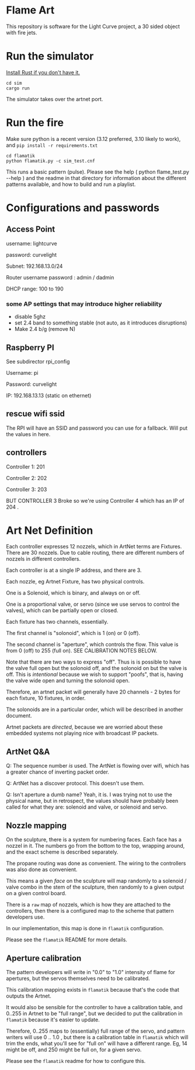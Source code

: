 # Flame Art

This repository is software for the Light Curve project,
a 30 sided object with fire jets.

# Run the simulator

[Install Rust if you don't have it.](https://www.rust-lang.org/tools/install)

```
cd sim
cargo run
```

The simulator takes over the artnet port.

# Run the fire

Make sure python is a recent version (3.12 preferred, 3.10 likely to work), and `pip install -r requirements.txt`

```
cd flamatik
python flamatik.py -c sim_test.cnf
```

This runs a basic pattern (pulse). Please see the help ( python flame_test.py --help )
and the readme in that directory for information about the different patterns
available, and how to build and run a playlist.

# Configurations and passwords

## Access Point

username: lightcurve

password: curvelight

Subnet: 192.168.13.0/24

Router username password : admin / dadmin

DHCP range: 100 to 190

### some AP settings that may introduce higher reliability

- disable 5ghz
- set 2.4 band to something stable (not auto, as it introduces disruptions)
- Make 2.4 b/g (remove N)


## Raspberry PI

See subdirector rpi_config

Username: pi

Password: curvelight

IP: 192.168.13.13 (static on ethernet)

## rescue wifi ssid

The RPI will have an SSID and password you can use for a fallback. Will put the values in here.

## controllers

Controller 1: 201

Controller 2: 202

Controller 3: 203

BUT CONTROLLER 3 Broke so we're using Controller 4 which has an IP of 204 .

# Art Net Definition

Each controller expresses 12 nozzels, which in ArtNet terms are Fixtures.
There are 30 nozzels. Due to cable routing, there are different numbers of nozzels in different controllers.

Each controller is at a single IP address, and there are 3.

Each nozzle, eg Artnet Fixture, has two physical controls.

One is a Solenoid, which is binary, and always on or off.

One is a proportional valve, or servo (since we use servos to control the valves), which can be partially open or closed.

Each fixture has two channels, essentially. 

The first channel is "solonoid", which is 1 (on) or 0 (off).

The second channel is "aperture", which controls the flow. This value is from 0 (off) to 255 (full on). SEE CALIBRATION NOTES BELOW.

Note that there are two ways to express "off". Thus is is possible to have the valve full open but the solonoid off, and the solonoid on but the valve is off. This is _intentional_ because we wish to support "poofs", that is, having the valve wide open and turning the solonoid open.

Therefore, an artnet packet will generally have 20 channels - 2 bytes for each fixture, 10 fixtures, in order.

The solonoids are in a particular order, which will be described in another document.

Artnet packets are _directed_, because we are worried about these embedded systems not playing nice with broadcast IP packets.

## ArtNet Q&A

Q: The sequence number _is_ used. The ArtNet is flowing over wifi, which has a greater chance of inverting packet order.

Q: ArtNet has a discover protocol. This doesn't use them.

Q: Isn't aperture a dumb name? Yeah, it is. I was trying not to use the physical name, but in retrospect, the values should have probably been called for what they are: solenoid and valve, or solenoid and servo.

## Nozzle mapping

On the sculpture, there is a system for numbering faces. Each face has a nozzel in it. The numbers go from the bottom to the top, wrapping around, and the exact scheme is described separately.

The propane routing was done as convenient. The wiring to the controllers was also done as convenient.

This means a given *face* on the sculpture will map randomly to a solenoid / valve combo in the stem of the sculpture, then randomly to a given output on a given control board.

There is a `raw` map of nozzels, which is how they are attached to the controllers, then there is a configured map to the scheme that pattern developers use.

In our implementation, this map is done in `flamatik` configuration. 

Please see the `flamatik` README for more details.

## Aperture calibration

The pattern developers will write in "0.0" to "1.0" intensity of flame for apertures, but the servos themselves need to be calibrated.

This calibration mapping exists in `flamatik` because that's the code that outputs the Artnet.

It would also be sensible for the controller to have a calibration table, and 0..255 in Artnet to be "full range", but we decided to put the calibration in `flamatik` because it's easier to update.

Therefore, 0..255 maps to (essentially) full range of the servo, and pattern writers will use 0 .. 1.0 , but there is a calibration table in `flamatik` which will trim the ends, what you'll see for "full on"
will have a different range. Eg, 14 might be off, and 250 might be full on, for a given servo.

Please see the `flamatik` readme for how to configure this.